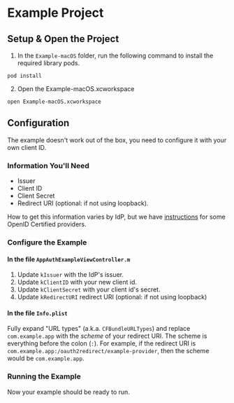 # Example Project

## Setup & Open the Project

1. In the `Example-macOS` folder, run the following command to install the
required library pods.

```
pod install
```

2. Open the Example-macOS.xcworkspace

```
open Example-macOS.xcworkspace
```

## Configuration

The example doesn't work out of the box, you need to configure it with your own
client ID.

### Information You'll Need

* Issuer
* Client ID
* Client Secret
* Redirect URI (optional: if not using loopback).

How to get this information varies by IdP, but we have
[instructions](../README.md#openid-certified-providers) for some OpenID
Certified providers.

### Configure the Example

#### In the file `AppAuthExampleViewController.m` 

1. Update `kIssuer` with the IdP's issuer.
2. Update `kClientID` with your new client id.
3. Update `kClientSecret` with your client id's secret.
4. Update `kRedirectURI` redirect URI (optional: if not using loopback)

#### In the file `Info.plist`

Fully expand "URL types" (a.k.a. `CFBundleURLTypes`) and replace
`com.example.app` with the *scheme* of your redirect URI. 
The scheme is everything before the colon (`:`).  For example, if the redirect
URI is `com.example.app:/oauth2redirect/example-provider`, then the scheme
would be `com.example.app`.

### Running the Example

Now your example should be ready to run.
